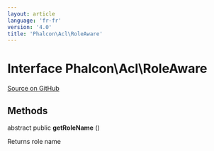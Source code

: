 ```yaml
---
layout: article
language: 'fr-fr'
version: '4.0'
title: 'Phalcon\Acl\RoleAware'
---
```


# Interface **Phalcon\Acl\RoleAware**

<a href="https://github.com/phalcon/cphalcon/tree/v4.0.0/phalcon/acl/roleaware.zep" class="btn btn-default btn-sm">Source on GitHub</a>

## Methods

abstract public **getRoleName** ()

Returns role name